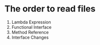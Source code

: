 # The order to read files
1) Lambda Expression
2) Functional Interface
3) Method Reference
4) Interface Changes